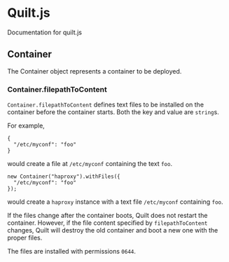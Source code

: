 # Quilt.js
Documentation for quilt.js

## Container
The Container object represents a container to be deployed.

### Container.filepathToContent

`Container.filepathToContent` defines text files to be installed on the container
before the container starts. Both the key and value are `string`s.

For example,
```
{
  "/etc/myconf": "foo"
}
```
would create a file at `/etc/myconf` containing the text `foo`.

```
new Container("haproxy").withFiles({
  "/etc/myconf": "foo"
});
```
would create a `haproxy` instance with a text file `/etc/myconf` containing `foo`.

If the files change after the container boots, Quilt does not restart the container.
However, if the file content specified by `filepathToContent` changes, Quilt will
destroy the old container and boot a new one with the proper files.

The files are installed with permissions `0644`.
